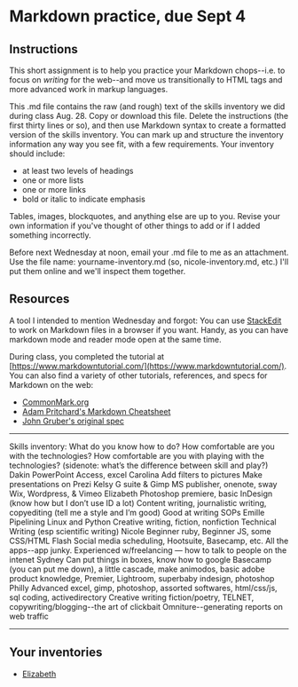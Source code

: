 # Markdown practice, due Sept 4

## Instructions

This short assignment is to help you practice your Markdown chops--i.e. to focus on *writing* for the web--and move us transitionally to HTML tags and more advanced work in markup languages.

This .md file contains the raw (and rough) text of the skills inventory we did during class Aug. 28. Copy or download this file. Delete the instructions (the first thirty lines or so), and then use Markdown syntax to create a formatted version of the skills inventory. You can mark up and structure the inventory information any way you see fit, with a few requirements. Your inventory should include:

- at least two levels of headings
- one or more lists
- one or more links
- bold or italic to indicate emphasis

Tables, images, blockquotes, and anything else are up to you. Revise your own information if you've thought of other things to add or if I added something incorrectly.

Before next Wednesday at noon, email  your .md file to me as an attachment. Use the file name: yourname-inventory.md  (so, nicole-inventory.md, etc.) I'll put them online and we'll inspect them together.

## Resources

A tool I intended to mention Wednesday and forgot: You can use [StackEdit](https://stackedit.io) to work on Markdown files in a browser if you want. Handy, as you can have  markdown mode and reader mode open at the same time.

During class, you completed the tutorial at [https://www.markdowntutorial.com/](https://www.markdowntutorial.com/). You can also find a variety of other tutorials, references, and specs for Markdown on the web:
- [CommonMark.org](https://commonmark.org/help)
- [Adam Pritchard's Markdown Cheatsheet](https://github.com/adam-p/markdown-here/wiki/Markdown-Cheatsheet)
- [John Gruber's original spec](https://daringfireball.net/projects/markdown)


---

Skills inventory:
What do you know how to do?
How comfortable are you with the technologies? How comfortable are you with playing with the technologies?  (sidenote: what’s the difference between skill and play?)
Dakin
PowerPoint
Access, excel
Carolina
Add filters to pictures
Make presentations on Prezi
Kelsy
G suite & Gimp
MS publisher, onenote, sway
Wix, Wordpress, & Vimeo
Elizabeth
Photoshop premiere, basic InDesign (know how but I don’t use ID a lot)
Content writing, journalistic writing, copyediting (tell me a style and I’m good)
Good at writing SOPs
Emille
Pipelining Linux and Python
Creative writing, fiction, nonfiction
Technical Writing (esp scientific writing)
Nicole
Beginner ruby, Beginner JS, some CSS/HTML
Flash
Social media scheduling, Hootsuite, Basecamp, etc. All the apps--app junky.
Experienced w/freelancing — how to talk to people on the intenet
Sydney
Can put things in boxes, know how to google
Basecamp (you can put me down), a little cascade, make animodos, basic adobe product knowledge, Premier, Lightroom, superbaby indesign, photoshop
Philly
Advanced excel, gimp, photoshop, assorted softwares, html/css/js, sql coding, activedirectory
Creative writing fiction/poetry, TELNET, copywriting/blogging--the art of clickbait
Omniture--generating reports on web traffic

---

## Your inventories

- [Elizabeth](elizabeth-inventory)
